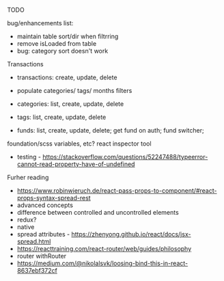 TODO

bug/enhancements list:
* maintain table sort/dir when filtrring
* remove isLoaded from table
* bug: category sort doesn't work

Transactions
* transactions: create, update, delete
* populate categories/ tags/ months filters




* categories: list, create, update, delete
* tags: list, create, update, delete
* funds: list, create, update, delete; get fund on auth; fund switcher;

foundation/scss variables, etc?
react inspector tool
* testing - https://stackoverflow.com/questions/52247488/typeerror-cannot-read-property-have-of-undefined

Furher reading
* https://www.robinwieruch.de/react-pass-props-to-component/#react-props-syntax-spread-rest
* advanced concepts
* difference between controlled and uncontrolled elements
* redux?
* native
* spread attributes - https://zhenyong.github.io/react/docs/jsx-spread.html
* https://reacttraining.com/react-router/web/guides/philosophy
* router withRouter
* https://medium.com/@nikolalsvk/loosing-bind-this-in-react-8637ebf372cf
